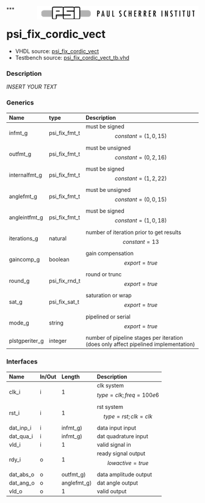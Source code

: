 <img align="right" src="../doc/psi_logo.png">
***

# psi_fix_cordic_vect
 - VHDL source: [psi_fix_cordic_vect](../hdl/psi_fix_cordic_vect.vhd)
 - Testbench source: [psi_fix_cordic_vect_tb.vhd](../testbench/psi_fix_cordic_vect_tb.vhd)

### Description
*INSERT YOUR TEXT*

### Generics
| Name           | type          | Description                                                                         |
|:---------------|:--------------|:------------------------------------------------------------------------------------|
| infmt_g        | psi_fix_fmt_t | must be signed $$ constant=(1,0,15) $$                                              |
| outfmt_g       | psi_fix_fmt_t | must be unsigned $$ constant=(0,2,16) $$                                            |
| internalfmt_g  | psi_fix_fmt_t | must be signed $$ constant=(1,2,22) $$                                              |
| anglefmt_g     | psi_fix_fmt_t | must be unsigned $$ constant=(0,0,15) $$                                            |
| angleintfmt_g  | psi_fix_fmt_t | must be signed $$ constant=(1,0,18) $$                                              |
| iterations_g   | natural       | number of iteration prior to get results $$ constant=13 $$                          |
| gaincomp_g     | boolean       | gain compensation $$ export=true $$                                                 |
| round_g        | psi_fix_rnd_t | round or trunc $$ export=true $$                                                    |
| sat_g          | psi_fix_sat_t | saturation or wrap $$ export=true $$                                                |
| mode_g         | string        | pipelined or serial $$ export=true $$                                               |
| plstgperiter_g | integer       | number of pipeline stages per iteration (does only affect pipelined implementation) |

### Interfaces
| Name      | In/Out   | Length      | Description                              |
|:----------|:---------|:------------|:-----------------------------------------|
| clk_i     | i        | 1           | clk system $$ type=clk; freq=100e6 $$    |
| rst_i     | i        | 1           | rst system $$ type=rst; clk=clk $$       |
| dat_inp_i | i        | infmt_g)    | data input input                         |
| dat_qua_i | i        | infmt_g)    | dat quadrature input                     |
| vld_i     | i        | 1           | valid signal in                          |
| rdy_i     | o        | 1           | ready signal output $$ lowactive=true $$ |
| dat_abs_o | o        | outfmt_g)   | data amplitude output                    |
| dat_ang_o | o        | anglefmt_g) | dat angle output                         |
| vld_o     | o        | 1           | valid output                             |